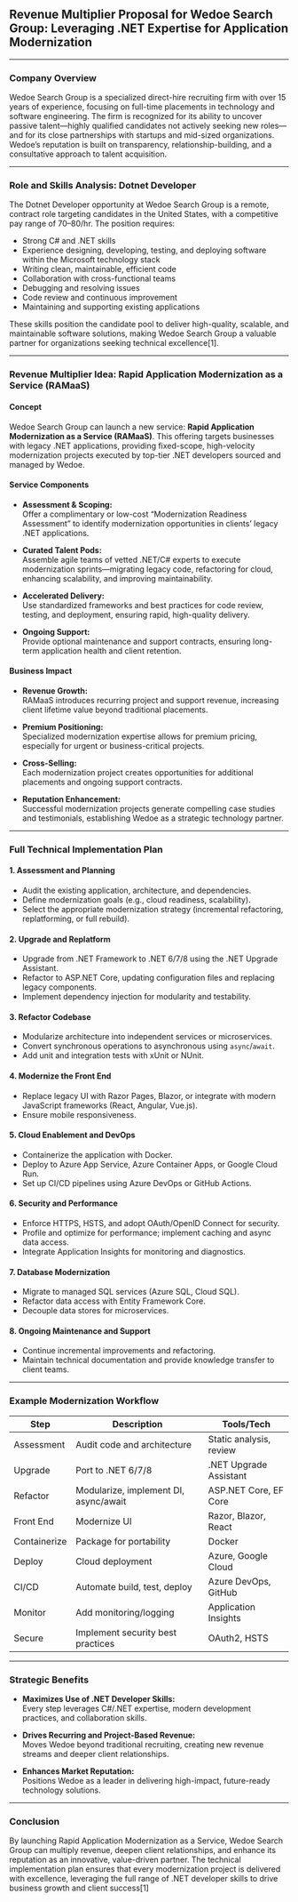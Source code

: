 

## Revenue Multiplier Proposal for Wedoe Search Group: Leveraging .NET Expertise for Application Modernization

---

### **Company Overview**

Wedoe Search Group is a specialized direct-hire recruiting firm with over 15 years of experience, focusing on full-time placements in technology and software engineering. The firm is recognized for its ability to uncover passive talent—highly qualified candidates not actively seeking new roles—and for its close partnerships with startups and mid-sized organizations. Wedoe’s reputation is built on transparency, relationship-building, and a consultative approach to talent acquisition.

---

### **Role and Skills Analysis: Dotnet Developer**

The Dotnet Developer opportunity at Wedoe Search Group is a remote, contract role targeting candidates in the United States, with a competitive pay range of $70–$80/hr. The position requires:

- Strong C# and .NET skills
- Experience designing, developing, testing, and deploying software within the Microsoft technology stack
- Writing clean, maintainable, efficient code
- Collaboration with cross-functional teams
- Debugging and resolving issues
- Code review and continuous improvement
- Maintaining and supporting existing applications

These skills position the candidate pool to deliver high-quality, scalable, and maintainable software solutions, making Wedoe Search Group a valuable partner for organizations seeking technical excellence[1].

---

### **Revenue Multiplier Idea: Rapid Application Modernization as a Service (RAMaaS)**

#### **Concept**

Wedoe Search Group can launch a new service: **Rapid Application Modernization as a Service (RAMaaS)**. This offering targets businesses with legacy .NET applications, providing fixed-scope, high-velocity modernization projects executed by top-tier .NET developers sourced and managed by Wedoe.

#### **Service Components**

- **Assessment & Scoping:**  
  Offer a complimentary or low-cost “Modernization Readiness Assessment” to identify modernization opportunities in clients’ legacy .NET applications.

- **Curated Talent Pods:**  
  Assemble agile teams of vetted .NET/C# experts to execute modernization sprints—migrating legacy code, refactoring for cloud, enhancing scalability, and improving maintainability.

- **Accelerated Delivery:**  
  Use standardized frameworks and best practices for code review, testing, and deployment, ensuring rapid, high-quality delivery.

- **Ongoing Support:**  
  Provide optional maintenance and support contracts, ensuring long-term application health and client retention.

#### **Business Impact**

- **Revenue Growth:**  
  RAMaaS introduces recurring project and support revenue, increasing client lifetime value beyond traditional placements.

- **Premium Positioning:**  
  Specialized modernization expertise allows for premium pricing, especially for urgent or business-critical projects.

- **Cross-Selling:**  
  Each modernization project creates opportunities for additional placements and ongoing support contracts.

- **Reputation Enhancement:**  
  Successful modernization projects generate compelling case studies and testimonials, establishing Wedoe as a strategic technology partner.

---

### **Full Technical Implementation Plan**

#### **1. Assessment and Planning**

- Audit the existing application, architecture, and dependencies.
- Define modernization goals (e.g., cloud readiness, scalability).
- Select the appropriate modernization strategy (incremental refactoring, replatforming, or full rebuild).

#### **2. Upgrade and Replatform**

- Upgrade from .NET Framework to .NET 6/7/8 using the .NET Upgrade Assistant.
- Refactor to ASP.NET Core, updating configuration files and replacing legacy components.
- Implement dependency injection for modularity and testability.

#### **3. Refactor Codebase**

- Modularize architecture into independent services or microservices.
- Convert synchronous operations to asynchronous using `async`/`await`.
- Add unit and integration tests with xUnit or NUnit.

#### **4. Modernize the Front End**

- Replace legacy UI with Razor Pages, Blazor, or integrate with modern JavaScript frameworks (React, Angular, Vue.js).
- Ensure mobile responsiveness.

#### **5. Cloud Enablement and DevOps**

- Containerize the application with Docker.
- Deploy to Azure App Service, Azure Container Apps, or Google Cloud Run.
- Set up CI/CD pipelines using Azure DevOps or GitHub Actions.

#### **6. Security and Performance**

- Enforce HTTPS, HSTS, and adopt OAuth/OpenID Connect for security.
- Profile and optimize for performance; implement caching and async data access.
- Integrate Application Insights for monitoring and diagnostics.

#### **7. Database Modernization**

- Migrate to managed SQL services (Azure SQL, Cloud SQL).
- Refactor data access with Entity Framework Core.
- Decouple data stores for microservices.

#### **8. Ongoing Maintenance and Support**

- Continue incremental improvements and refactoring.
- Maintain technical documentation and provide knowledge transfer to client teams.

---

### **Example Modernization Workflow**

| Step          | Description                                           | Tools/Tech                |
|---------------|-------------------------------------------------------|---------------------------|
| Assessment    | Audit code and architecture                           | Static analysis, review   |
| Upgrade       | Port to .NET 6/7/8                                    | .NET Upgrade Assistant    |
| Refactor      | Modularize, implement DI, async/await                 | ASP.NET Core, EF Core     |
| Front End     | Modernize UI                                          | Razor, Blazor, React      |
| Containerize  | Package for portability                               | Docker                    |
| Deploy        | Cloud deployment                                      | Azure, Google Cloud       |
| CI/CD         | Automate build, test, deploy                          | Azure DevOps, GitHub      |
| Monitor       | Add monitoring/logging                                | Application Insights      |
| Secure        | Implement security best practices                     | OAuth2, HSTS              |

---

### **Strategic Benefits**

- **Maximizes Use of .NET Developer Skills:**  
  Every step leverages C#/.NET expertise, modern development practices, and collaboration skills.

- **Drives Recurring and Project-Based Revenue:**  
  Moves Wedoe beyond traditional recruiting, creating new revenue streams and deeper client relationships.

- **Enhances Market Reputation:**  
  Positions Wedoe as a leader in delivering high-impact, future-ready technology solutions.

---

### **Conclusion**

By launching Rapid Application Modernization as a Service, Wedoe Search Group can multiply revenue, deepen client relationships, and enhance its reputation as an innovative, value-driven partner. The technical implementation plan ensures that every modernization project is delivered with excellence, leveraging the full range of .NET developer skills to drive business growth and client success[1]
